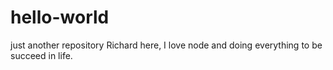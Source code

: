 # hello-world
just another repository
Richard here, I love node and doing everything to be succeed in life.
